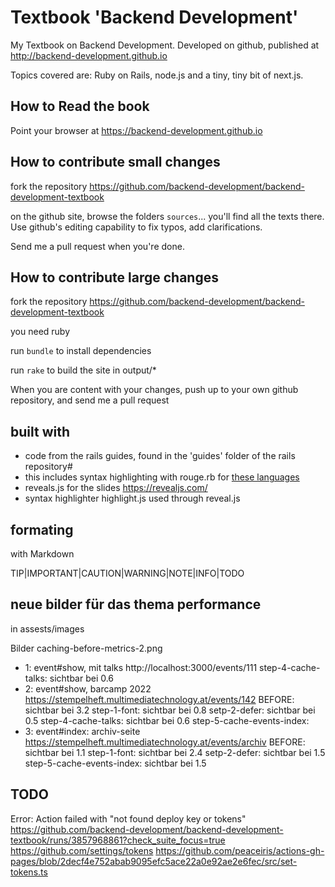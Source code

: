 # Textbook 'Backend Development'

My Textbook on Backend Development. Developed on github, published at
http://backend-development.github.io

Topics covered are: Ruby on Rails, node.js and a tiny, tiny bit of next.js.

## How to Read the book

Point your browser at
https://backend-development.github.io

## How to contribute small changes

fork the repository
https://github.com/backend-development/backend-development-textbook

on the github site, browse the folders `sources`... you'll find
all the texts there. Use github's editing capability to fix
typos, add clarifications.

Send me a pull request when you're done.

## How to contribute large changes

fork the repository
https://github.com/backend-development/backend-development-textbook

you need ruby

run `bundle` to install dependencies

run `rake` to build the site in output/\*

When you are content with your changes, push up to your own github repository,
and send me a pull request

## built with

- code from the rails guides, found in the 'guides' folder of the rails repository#
- this includes syntax highlighting with rouge.rb for [these languages](https://rouge-ruby.github.io/docs/file.Languages.html)
- reveals.js for the slides https://revealjs.com/
- syntax highlighter highlight.js used through reveal.js



## formating

with Markdown

TIP|IMPORTANT|CAUTION|WARNING|NOTE|INFO|TODO


## neue bilder für das thema performance


in assests/images

Bilder caching-before-metrics-2.png

- 1: event#show, mit talks http://localhost:3000/events/111
step-4-cache-talks: sichtbar bei 0.6
- 2: event#show, barcamp 2022 https://stempelheft.multimediatechnology.at/events/142
BEFORE: sichtbar bei 3.2
step-1-font: sichtbar bei 0.8
setp-2-defer: sichtbar bei 0.5
step-4-cache-talks: sichtbar bei 0.6
step-5-cache-events-index:
- 3: event#index: archiv-seite https://stempelheft.multimediatechnology.at/events/archiv
BEFORE: sichtbar bei 1.1
step-1-font: sichtbar bei 2.4
setp-2-defer: sichtbar bei 1.5
step-5-cache-events-index: sichtbar bei 1.5



## TODO

Error: Action failed with "not found deploy key or tokens"
https://github.com/backend-development/backend-development-textbook/runs/3857968861?check_suite_focus=true
https://github.com/settings/tokens
https://github.com/peaceiris/actions-gh-pages/blob/2decf4e752abab9095efc5ace22a0e92ae2e6fec/src/set-tokens.ts

